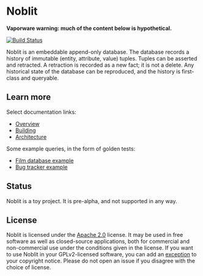 # Noblit

**Vaporware warning: much of the content below is hypothetical.**

[![Build Status][ci-img]][ci]

Noblit is an embeddable append-only database. The database records a history
of immutable (entity, attribute, value) tuples. Tuples can be asserted and
retracted. A retraction is recorded as a new fact; it is not a delete. Any
historical state of the database can be reproduced, and the history is
first-class and queryable.

## Learn more

Select documentation links:

 * [Overview](https://ruuda.github.io/noblit/)
 * [Building](https://ruuda.github.io/noblit/building/)
 * [Architecture](https://ruuda.github.io/noblit/architecture/)

Some example queries, in the form of golden tests:

 * [Film database example](golden/film.t)
 * [Bug tracker example](golden/bug_tracker.t)

## Status

Noblit is a toy project. It is pre-alpha, and not supported in any way.

## License

Noblit is licensed under the [Apache 2.0][apache2] license. It may be used in
free software as well as closed-source applications, both for commercial and
non-commercial use under the conditions given in the license. If you want to
use Noblit in your GPLv2-licensed software, you can add an [exception][except]
to your copyright notice. Please do not open an issue if you disagree with the
choice of license.

[ci-img]:  https://travis-ci.org/ruuda/noblit.svg?branch=master
[ci]:      https://travis-ci.org/ruuda/noblit
[apache2]: https://www.apache.org/licenses/LICENSE-2.0
[except]:  https://www.gnu.org/licenses/gpl-faq.html#GPLIncompatibleLibs
